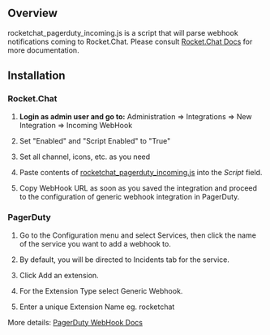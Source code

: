 ## Overview
rocketchat_pagerduty_incoming.js is a script that will parse webhook notifications coming to Rocket.Chat. Please consult [Rocket.Chat Docs](https://rocket.chat/docs/administrator-guides/integrations/) for more documentation.

## Installation

### Rocket.Chat

1. **Login as admin user and go to:** Administration => Integrations => New Integration => Incoming WebHook

2.  Set "Enabled" and "Script Enabled" to "True"

3.  Set all channel, icons, etc. as you need

4.  Paste contents of [rocketchat_pagerduty_incoming.js](https://github.com/kajisaap/rocketchat-pagerduty/blob/master/rocketchat_pagerduty_incoming.js) into the _Script_ field.

5.  Copy WebHook URL as soon as you saved the integration and proceed to the configuration of generic webhook integration in PagerDuty.

### PagerDuty

1. Go to the Configuration menu and select Services, then click the name of the service you want to add a webhook to.

2. By default, you will be directed to Incidents tab for the service.

3. Click Add an extension.

4. For the Extension Type select Generic Webhook.

5. Enter a unique Extension Name eg. rocketchat

More details:
[PagerDuty WebHook Docs](https://support.pagerduty.com/hc/en-us/articles/202830320-Webhooks)
